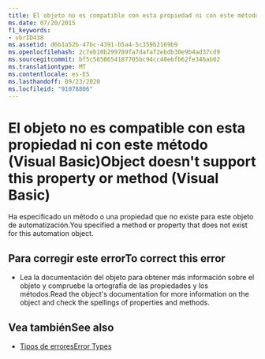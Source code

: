 ```yaml
---
title: El objeto no es compatible con esta propiedad ni con este método
ms.date: 07/20/2015
f1_keywords:
- vbrID438
ms.assetid: d6b1a52b-47bc-4391-b5a4-5c359b2169b9
ms.openlocfilehash: 2c7eb10b299789fa7dafaf2ebdb30e9b4ad37cd9
ms.sourcegitcommit: bf5c5850654187705bc94cc40ebfb62fe346ab02
ms.translationtype: MT
ms.contentlocale: es-ES
ms.lasthandoff: 09/23/2020
ms.locfileid: "91078806"
---
```

# <a name="object-doesnt-support-this-property-or-method-visual-basic"></a><span data-ttu-id="039a1-102">El objeto no es compatible con esta propiedad ni con este método (Visual Basic)</span><span class="sxs-lookup"><span data-stu-id="039a1-102">Object doesn't support this property or method (Visual Basic)</span></span>

<span data-ttu-id="039a1-103">Ha especificado un método o una propiedad que no existe para este objeto de automatización.</span><span class="sxs-lookup"><span data-stu-id="039a1-103">You specified a method or property that does not exist for this automation object.</span></span>  
  
## <a name="to-correct-this-error"></a><span data-ttu-id="039a1-104">Para corregir este error</span><span class="sxs-lookup"><span data-stu-id="039a1-104">To correct this error</span></span>  
  
- <span data-ttu-id="039a1-105">Lea la documentación del objeto para obtener más información sobre el objeto y compruebe la ortografía de las propiedades y los métodos.</span><span class="sxs-lookup"><span data-stu-id="039a1-105">Read the object's documentation for more information on the object and check the spellings of properties and methods.</span></span>  
  
## <a name="see-also"></a><span data-ttu-id="039a1-106">Vea también</span><span class="sxs-lookup"><span data-stu-id="039a1-106">See also</span></span>

- [<span data-ttu-id="039a1-107">Tipos de errores</span><span class="sxs-lookup"><span data-stu-id="039a1-107">Error Types</span></span>](../programming-guide/language-features/error-types.md)
